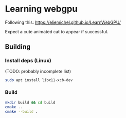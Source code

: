 # Learning webgpu

Following this: https://eliemichel.github.io/LearnWebGPU/

Expect a cute animated cat to appear if successful.

## Building

### Install deps (Linux)

(TODO: probably incomplete list)

```sh
sudo apt install libx11-xcb-dev
```

### Build

```sh
mkdir build && cd build
cmake ..
cmake --build .
```
